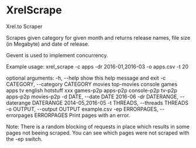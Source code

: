 # XrelScrape
Xrel.to Scraper

Scrapes given category for given month and returns release names, file size (in Megabyte) and date of release.

Gevent is used to implement concurrency.

Example usage: xrel_scrape -c apps -dr 2016-01,2016-03 -o apps.csv -t 20

optional arguments:
  -h, --help            show this help message and exit
  -c CATEGORY, --category CATEGORY
                        movies top-movies console games apps tv english
                        hotstuff xxx games-p2p apps-p2p console-p2p tv-p2p
                        apps-p2p movies-p2p
  -d DATE, --date DATE  2016-06
  -dr DATERANGE, --daterange DATERANGE
                        2014-05,2016-05
  -t THREADS, --threads THREADS
  -o OUTPUT, --output OUTPUT
                        example.csv
  -ep ERRORPAGES, --errorpages ERRORPAGES
                        Print pages with an error.
                        
                        
                        
Note: There is a random blocking of requests in place which results in some pages not beeing scraped.
You can see which pages were not scraped with the -ep switch.
                        
                
